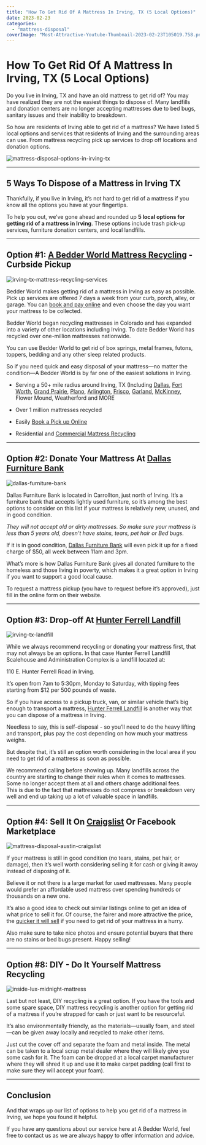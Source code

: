 ```yaml
---
title: "How To Get Rid Of A Mattress In Irving, TX (5 Local Options)"
date: 2023-02-23
categories: 
  - "mattress-disposal"
coverImage: "Most-Attractive-Youtube-Thumbnail-2023-02-23T105019.758.png"
---
```


# How To Get Rid Of A Mattress In Irving, TX (5 Local Options)

Do you live in Irving, TX and have an old mattress to get rid of? You may have realized they are not the easiest things to dispose of. Many landfills and donation centers are no longer accepting mattresses due to bed bugs, sanitary issues and their inability to breakdown.

So how are residents of Irving able to get rid of a mattress? We have listed 5 local options and services that residents of Irving and the surrounding areas can use. From mattress recycling pick up services to drop off locations and donation options.

![mattress-disposal-options-in-irving-tx](images/Most-Attractive-Youtube-Thumbnail-2023-02-23T105019.758-1024x576.png)

* * *

## 5 Ways To Dispose of a Mattress in Irving TX

Thankfully, if you live in Irving, it’s not hard to get rid of a mattress if you know all the options you have at your fingertips.

To help you out, we’ve gone ahead and rounded up **5 local options for getting rid of a mattress in Irving**. These options include trash pick-up services, furniture donation centers, and local landfills.

* * *

## Option #1: [A Bedder World Mattress Recycling](https://www.abedderworld.com/Irving-TX) - Curbside Pickup

![irving-tx-mattress-recycling-services](images/Screen-Shot-2023-02-23-at-10.22.18-AM-1024x487.png)

Bedder World makes getting rid of a mattress in Irving as easy as possible. Pick up services are offered 7 days a week from your curb, porch, alley, or garage. You can [book and pay online](https://www.abedderworld.com/Irving-TX) and even choose the day you want your mattress to be collected.

Bedder World began recycling mattresses in Colorado and has expanded into a variety of other locations including Irving. To date Bedder World has recycled over one-million mattresses nationwide.

You can use Bedder World to get rid of box springs, metal frames, futons, toppers, bedding and any other sleep related products.

So if you need quick and easy disposal of your mattress—no matter the condition—A Bedder World is by far one of the easiest solutions in Irving.

- Serving a 50+ mile radius around Irving, TX (Including [Dallas](https://www.abedderworld.com/dallas-mattress-disposal-options.html/), [Fort Worth](https://www.abedderworld.com/mattress-disposal-fort-worth/), [Grand Prairie](https://www.abedderworld.com/Grand-Prairie-TX), [Plano](https://www.abedderworld.com/how-to-get-rid-of-a-mattress-in-plano-tx.html/), [Arlington](https://www.abedderworld.com/how-to-get-rid-of-a-mattress-in-arlington-tx-local-options.html/), [Frisco](https://www.abedderworld.com/Frisco-TX), [Garland](https://www.abedderworld.com/garland-tx/), [McKinney](https://www.abedderworld.com/how-to-get-rid-of-a-mattress-in-mckinney-tx-5-local-options.html/), Flower Mound, Weatherford and MORE

- Over 1 million mattresses recycled

- Easily [Book a Pick up Online](https://www.abedderworld.com/Irving-TX)

- Residential and [Commercial Mattress Recycling](https://www.abedderworld.com/commercial/)

* * *

## Option #2: Donate Your Mattress At [Dallas Furniture Bank](https://www.dallasfurniturebank.org/)

![dallas-furniture-bank](images/Screen-Shot-2023-02-23-at-10.38.15-AM.png)

Dallas Furniture Bank is located in Carrollton, just north of Irving. It’s a furniture bank that accepts lightly used furniture, so it’s among the best options to consider on this list if your mattress is relatively new, unused, and in good condition.

_They will not accept old or dirty mattresses. So make sure your mattress is less than 5 years old, doesn't have stains, tears, pet hair or Bed bugs._

If it is in good condition, [Dallas Furniture Bank](https://www.dallasfurniturebank.org/) will even pick it up for a fixed charge of $50, all week between 11am and 3pm.

What’s more is how Dallas Furniture Bank gives all donated furniture to the homeless and those living in poverty, which makes it a great option in Irving if you want to support a good local cause. 

To request a mattress pickup (you have to request before it’s approved), just fill in the online form on their website.

* * *

## Option #3: Drop-off At [Hunter Ferrell Landfill](http://cityofirving.org/545/Landfill-Administrative-Complex)

![irving-tx-landfill](images/Document.jpeg)

While we always recommend recycling or donating your mattress first, that may not always be an options. In that case Hunter Ferrell Landfill Scalehouse and Administration Complex is a landfill located at:

110 E. Hunter Ferrell Road in Irving.

It’s open from 7am to 5:30pm, Monday to Saturday, with tipping fees starting from $12 per 500 pounds of waste.

So if you have access to a pickup truck, van, or similar vehicle that’s big enough to transport a mattress, [Hunter Ferrell Landfill](https://www.cityofirving.org/545/Landfill-Administrative-Complex) is another way that you can dispose of a mattress in Irving.

Needless to say, this is self-disposal - so you’ll need to do the heavy lifting and transport, plus pay the cost depending on how much your mattress weighs.

But despite that, it’s still an option worth considering in the local area if you need to get rid of a mattress as soon as possible.

We recommend calling before showing up. Many landfills across the country are starting to change their rules when it comes to mattresses. Some no longer accept them at all and others charge additional fees.  
This is due to the fact that mattresses do not compress or breakdown very well and end up taking up a lot of valuable space in landfills.

* * *

## Option #4: Sell It On [Craigslist](https://dallas.craigslist.org/) Or Facebook Marketplace

![mattress-disposal-austin-craigslist](images/Screen-Shot-2019-12-11-at-8.06.07-AM-edited.png)

If your mattress is still in good condition (no tears, stains, pet hair, or damage), then it’s well worth considering selling it for cash or giving it away instead of disposing of it.

Believe it or not there is a large market for used mattresses. Many people would prefer an affordable used mattress over spending hundreds or thousands on a new one.

It’s also a good idea to check out similar listings online to get an idea of what price to sell it for. Of course, the fairer and more attractive the price, the [quicker it will sell](https://www.abedderworld.com/how-to-sell-used-mattresses.html/) if you need to get rid of your mattress in a hurry.

Also make sure to take nice photos and ensure potential buyers that there are no stains or bed bugs present. Happy selling!

* * *

## Option #8: DIY - Do It Yourself Mattress Recycling

![inside-lux-midnight-mattress](images/IMG_3264-768x1024.jpeg)

Last but not least, DIY recycling is a great option. If you have the tools and some spare space, DIY mattress recycling is another option for getting rid of a mattress if you’re strapped for cash or just want to be resourceful.

It’s also environmentally friendly, as the materials—usually foam, and steel—can be given away locally and recycled to make other items.

Just cut the cover off and separate the foam and metal inside. The metal can be taken to a local scrap metal dealer where they will likely give you some cash for it. The foam can be dropped at a local carpet manufacturer where they will shred it up and use it to make carpet padding (call first to make sure they will accept your foam).

* * *

## **Conclusion**

And that wraps up our list of options to help you get rid of a mattress in Irving, we hope you found it helpful.

If you have any questions about our service here at A Bedder World, feel free to contact us as we are always happy to offer information and advice.
